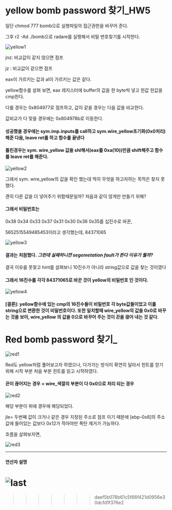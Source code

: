 # yellow bomb password 찾기_HW5

일단 chmod 777 bomb으로 실행파일의 접근권한을 바꾸어 준다.

그후 r2 -Ad ./bomb으로 radare를 실행해서 비밀 번호찾기를 시작한다.

![yellow1](yellow1.PNG)

jnz: 비교값이 같지 않으면 점프

jz : 비교값이 같으면 점프

eax이 가르키는 값과 al이 가르키는 값은 같다.

yellow함수를 살펴 보면, eax 레지스터에 buffer의 값을 한 byte씩 넣고 한값 한값을 cmp한다.

다를 경우는 0x804977로 점프하고, 값이 같을 경우는 다음 값을 비교한다.

값비교가 다 맞을 경우에는 0x804978b로 이동한다.



#### 성공했을 경우에는  sym.imp.inputs를 call하고 sym.wire_yellow초기화(0x0처리)해준 다음, leave ret를 하고 함수를 끝낸다

#### 틀린경우는 sym. wire_yellow 값을 shl해서(eax를 0xa(10))만큼 shift해주고 함수를 leave ret를 해준다.

![yellow2](yellow2.JPG)

그래서 sym. wire_yellow의 값을 확인 했는데 딱히 무엇을 하고자하는 목적은 찾지 못했다.

괜히 다른 값을 더 넣어주기 위함때문일까? 처음과 같이 않게만 만들기 위해?



#### 그래서 비밀번호는  

0x38 0x34 0x33 0x37 0x31 0x30 0x36 0x35를 십진수로 바꾼,

5652515549485453이라고 생각했는데, 84371065

![yellow3](yellow3.PNG)

#### 결과는 처참했다.     *그런데 실패하니깐 segemetation fault가 뜬다 이유가 뭘까?*

결국 이유를 못찾고 hint를 살펴보니 10진수가 아니라 string값으로 값을 찾는 것이였다

#### 그래서 16진수를 각각 84371065로 바꾼 것이 yellow의 비밀번호 인  것이다.

![yellow4](yellow4.PNG)

#### [결론]: yellow함수에 있는 cmp의 16진수들이 비밀번호 각 byte값들이었고 이를 string으로 변환한 것이 비밀번호이다. 또한 일치할때 wire_yellow의 값을  0x0로 바꾸는 것을 보아, wire_yellow 의 값을 0으로 바꾸어 주는 것이 끈을 끊어 내는 것 같다.





# Red bomb password 찾기_

![red1](red1.PNG)

Red도 yellow처럼 풀어보고자 하였으나, 다가가는 방식이 확연히 달라서 힌트를 얻기 위해 시작 부분 처음 부분 힌트를 읽고 시작하였다.

#### 끈이 끊어지는 경우 = wire_색깔의 부분이 다 0x0으로 처리 되는 경우

![red2](red2.PNG)

해당 부분이 위에 경우에 해당되었다.

jle= 두번째 값이 크거나 같은 경우 지정된 주소로 점프 이기 때문에 [ebp-0x8]의 주소값에 들어있는 값보다 0x12가 작아야만  폭탄 제거가 가능하다.

흐름을 살펴보자면,

![red3](red3.PNG)




------

#### 연산자 설명

![last](last.PNG)
=======
>>>>>>> daef5b078b61c5f66f421d0956e30dcfd1f376e2
